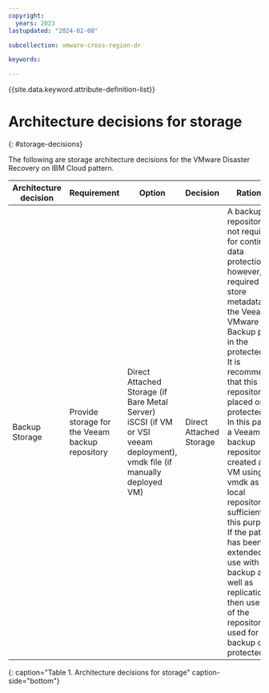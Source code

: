 ```yaml
---
copyright:
  years: 2023
lastupdated: "2024-02-08"

subcollection: vmware-cross-region-dr

keywords:

---
```


{{site.data.keyword.attribute-definition-list}}

# Architecture decisions for storage

{: \#storage-decisions}

The following are storage architecture decisions for the VMware Disaster Recovery on IBM Cloud pattern.

| **Architecture decision** | **Requirement**                                 | **Option**                                                                                                                | **Decision**            | **Rationale**                                                                                                                                                                                                                                                                                                                                                                                                                                                                                                                      |
|---------------------------|-------------------------------------------------|---------------------------------------------------------------------------------------------------------------------------|-------------------------|------------------------------------------------------------------------------------------------------------------------------------------------------------------------------------------------------------------------------------------------------------------------------------------------------------------------------------------------------------------------------------------------------------------------------------------------------------------------------------------------------------------------------------|
| Backup Storage            | Provide storage for the Veeam backup repository | Direct Attached Storage (if Bare Metal Server) iSCSI (if VM or VSI veeam deployment), vmdk file (if manually deployed VM) | Direct Attached Storage | A backup repository is not required for continuous data protection, however, it is required to store metadata for the Veeam VMware Backup proxy in the protected site. It is recommended that this repository is placed on the protected site. In this pattern, a Veeam backup repository, created as a VM using a vmdk as the local repository is sufficient for this purpose. If the pattern has been extended for use with backup as well as replication then use one of the repositories used for backup on the protected site |

{: caption="Table 1. Architecture decisions for storage" caption-side="bottom"}
